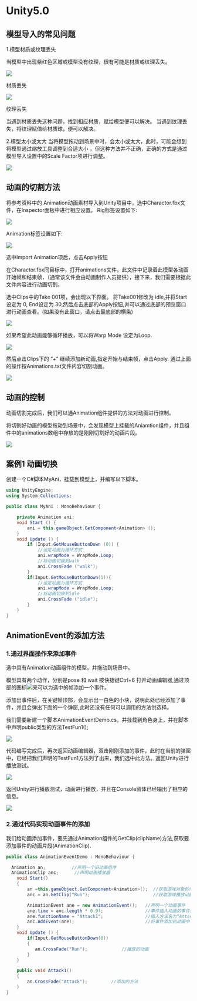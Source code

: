 # Unity5.0

## 模型导入的常见问题

1.模型材质或纹理丢失

当模型中出现紫红色区域或模型没有纹理，很有可能是材质或纹理丢失。

![](https://nts.newbieol.com/static/k25/02_%E6%B8%B8%E6%88%8F%E5%BC%95%E6%93%8E%E6%A0%B8%E5%BF%83/13_%E5%8A%A8%E7%94%BB%E7%B3%BB%E7%BB%9F_Animation/images/20170404221335.jpg)

材质丢失

![](https://nts.newbieol.com/static/k25/02_%E6%B8%B8%E6%88%8F%E5%BC%95%E6%93%8E%E6%A0%B8%E5%BF%83/13_%E5%8A%A8%E7%94%BB%E7%B3%BB%E7%BB%9F_Animation/images/20170404221425.jpg)

纹理丢失

当遇到材质丢失这种问题，找到相应材质，赋给模型便可以解决。
当遇到纹理丢失，将纹理赋值给材质球，便可以解决。

2.模型太小或太大
当将模型拖动到场景中时，会太小或太大，此时，可能会想到将模型通过缩放工具调整到合适大小 ，但这种方法并不正确，正确的方式是通过模型导入设置中的Scale Factor项进行调整。

![](https://nts.newbieol.com/static/k25/02_%E6%B8%B8%E6%88%8F%E5%BC%95%E6%93%8E%E6%A0%B8%E5%BF%83/13_%E5%8A%A8%E7%94%BB%E7%B3%BB%E7%BB%9F_Animation/images/20170404221959.jpg)

## 动画的切割方法

将参考资料中的 Animation动画素材导入到Unity项目中，选中Charactor.fbx文件，在Inspector面板中进行相应设置。
Rig标签设置如下:

![](https://nts.newbieol.com/static/k25/02_%E6%B8%B8%E6%88%8F%E5%BC%95%E6%93%8E%E6%A0%B8%E5%BF%83/13_%E5%8A%A8%E7%94%BB%E7%B3%BB%E7%BB%9F_Animation/images/20170404224403.jpg)

Animation标签设置如下:

![](https://nts.newbieol.com/static/k25/02_%E6%B8%B8%E6%88%8F%E5%BC%95%E6%93%8E%E6%A0%B8%E5%BF%83/13_%E5%8A%A8%E7%94%BB%E7%B3%BB%E7%BB%9F_Animation/images/20170404222353.jpg)

选中Import Animation项后，点击Apply按钮

在Charactor.fbx同目标中，打开animations文件，此文件中记录着此模型各动画开始帧和结束帧，（通常该文件会由动画制作人员提供），接下来，我们需要根据此文件内容进行动画切割。

选中Clips中的Take 001项，会出现以下界面。
将Take001修改为 idle,并将Start设定为 0, End设定为 30,然后点击底部的Apply按钮,并可以通过底部的预览窗口进行动画查看。(如果没有此窗口，请点击最底部的横条)

![](https://nts.newbieol.com/static/k25/02_%E6%B8%B8%E6%88%8F%E5%BC%95%E6%93%8E%E6%A0%B8%E5%BF%83/13_%E5%8A%A8%E7%94%BB%E7%B3%BB%E7%BB%9F_Animation/images/20170404223604.jpg)

如果希望此动画能够循环播放，可以将Warp Mode 设定为Loop.

![](https://nts.newbieol.com/static/k25/02_%E6%B8%B8%E6%88%8F%E5%BC%95%E6%93%8E%E6%A0%B8%E5%BF%83/13_%E5%8A%A8%E7%94%BB%E7%B3%BB%E7%BB%9F_Animation/images/20170404225403.jpg)

然后点击Clips下的 “+” 继续添加新动画,指定开始与结束帧，点击Apply.
通过上面的操作按Animations.txt文件内容切割动画。

![](https://nts.newbieol.com/static/k25/02_%E6%B8%B8%E6%88%8F%E5%BC%95%E6%93%8E%E6%A0%B8%E5%BF%83/13_%E5%8A%A8%E7%94%BB%E7%B3%BB%E7%BB%9F_Animation/images/20170404224102.jpg)

## 动画的控制

动画切割完成后，我们可以通Animation组件提供的方法对动画进行控制。

将切割好动画的模型拖动到场景中，会发现模型上挂载的Aniamtion组件，并且组件中的animations数组中存放的是刚刚切割好的动画片段。

![](https://nts.newbieol.com/static/k25/02_%E6%B8%B8%E6%88%8F%E5%BC%95%E6%93%8E%E6%A0%B8%E5%BF%83/13_%E5%8A%A8%E7%94%BB%E7%B3%BB%E7%BB%9F_Animation/images/20170404225605.jpg)

## 案例1 动画切换

创建一个C#脚本MyAni，挂载到模型上，并编写以下脚本。

```c#
using UnityEngine;
using System.Collections;

public class MyAni : MonoBehaviour {

	private Animation ani;
	void Start () {
		ani = this.gameObject.GetComponent<Animation> ();
	}
	void Update () {
		if (Input.GetMouseButtonDown (0)) {
			//设定动画为循环方式
			ani.wrapMode = WrapMode.Loop;
			//将动画切换到walk
			ani.CrossFade ("walk");
		}
		if(Input.GetMouseButtonDown(1)){
			//设定动画为循环方式
			ani.wrapMode = WrapMode.Loop;
			//将动画切换到idle
			ani.CrossFade ("idle");
		}
	}
}
```

## AnimationEvent的添加方法

### 1.通过界面操作来添加事件

选中具有Animation动画组件的模型，并拖动到场景中。

模型具有两个动作，分别是pose 和 wait
按快捷键Ctrl+6 打开动画编辑器,通过顶部的图标![](https://nts.newbieol.com/static/k25/02_%E6%B8%B8%E6%88%8F%E5%BC%95%E6%93%8E%E6%A0%B8%E5%BF%83/13_%E5%8A%A8%E7%94%BB%E7%B3%BB%E7%BB%9F_Animation%E4%BA%8B%E4%BB%B6/images/08be0f3c-b6aa-4109-a119-9533a29e4b45.png)来可以为选中的帧添加一个事件。

添加出事件后，在关键帧顶部，会显示出一白色的小块，说明此处已经添加了事件，并且会弹出下面的一个弹窗,此时还没有任何可以调用的方法供选择。

我们需要新建一个脚本AnimationEventDemo.cs，并挂载到角色身上，并在脚本中声明public类型的方法TestFun1();

![](https://nts.newbieol.com/static/k25/02_%E6%B8%B8%E6%88%8F%E5%BC%95%E6%93%8E%E6%A0%B8%E5%BF%83/13_%E5%8A%A8%E7%94%BB%E7%B3%BB%E7%BB%9F_Animation%E4%BA%8B%E4%BB%B6/images/8c2eecff-9ecc-4c81-bc2d-df0b5daab610.png)

代码编写完成后，再次返回动画编辑器，双击刚刚添加的事件，此时在当前的弹窗中，已经把我们声明的TestFun1方法列了出来，我们选中此方法。返回Unity进行播放测试。

![](https://nts.newbieol.com/static/k25/02_%E6%B8%B8%E6%88%8F%E5%BC%95%E6%93%8E%E6%A0%B8%E5%BF%83/13_%E5%8A%A8%E7%94%BB%E7%B3%BB%E7%BB%9F_Animation%E4%BA%8B%E4%BB%B6/images/f7e43f17-7077-41f0-932d-324c84a3ca5b.png)

返回Unity进行播放测试，动画进行播放，并且在Console窗体已经输出了相应的信息。

![](https://nts.newbieol.com/static/k25/02_%E6%B8%B8%E6%88%8F%E5%BC%95%E6%93%8E%E6%A0%B8%E5%BF%83/13_%E5%8A%A8%E7%94%BB%E7%B3%BB%E7%BB%9F_Animation%E4%BA%8B%E4%BB%B6/images/ceec8f5a-dbaa-4e6d-9eea-d1b7e8d919d1.png)

### 2.通过代码实现动画事件的添加

我们给动画添加事件，要先通过Animation组件的GetClip(clipName)方法,获取要添加事件的动画片段(AnimationClip).

```c#
public class AnimationEventDemo : MonoBehaviour {

  Animation an;          //声明一个旧动画组件 
  AnimationClip anc;      //声明动画播放器
	void Start()
    {
        an =this.gameObject.GetComponent<Animation>();  //获取游戏对象的动画组件
        anc = an.GetClip("Run");                        //获取游戏播放动画

        AnimationEvent ane = new AnimationEvent();   //声明一个动画事件
        ane.time = anc.length * 0.9f;                //事件插入动画的事件位置
        ane.functionName = "Attack1";                //插入方法名为“Attack1”的方法，（可以添加多个方法，但是方法只能是一个参数或者无参）                               
        anc.AddEvent(ane);                           //将事件添加到动画中
    }
	void Update () {
	    if(Input.GetMouseButtonDown(0))
        {
           an.CrossFade("Run");             //播放的动画
        }
	}

    public void Attack1()
    {
        an.CrossFade("Attack");         //添加的方法 
    }
}
```
